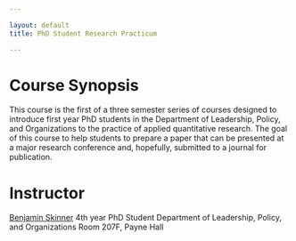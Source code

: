 ```yaml
---

layout: default
title: PhD Student Research Practicum

---
```


# Course Synopsis

This course is the first of a three semester series of courses designed to introduce first year PhD students in the Department of Leadership, Policy, and Organizations to the practice of applied quantitative research. The goal of this course to help students to prepare a paper that can be presented at a major research conference and, hopefully, submitted to a journal for publication.

# Instructor

[Benjamin Skinner](http://btskinner.me)
4th year PhD Student
Department of Leadership, Policy, and Organizations
Room 207F, Payne Hall
